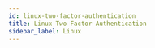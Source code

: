 ```yaml
---
id: linux-two-factor-authentication
title: Linux Two Factor Authentication
sidebar_label: Linux
---
```

